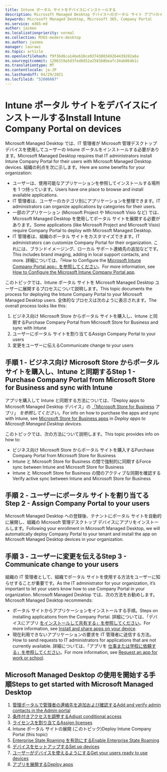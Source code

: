 ```yaml
---
title: Intune ポータル サイトをデバイスにインストールする
description: Microsoft Managed Desktop デバイスへのポータル サイト アプリのインストールに関する情報
keywords: Microsoft Managed Desktop, Microsoft 365, Company Portal
ms.service: m365-md
author: jaimeo
ms.localizationpriority: normal
ms.collection: M365-modern-desktop
ms.author: jaimeo
manager: laurawi
ms.topic: article
ms.openlocfilehash: f9f36d6ca14be610ce9374380349264439282a6a
ms.sourcegitcommit: 1206319a5d3fed8d52a2581b8beafc34ab064b1c
ms.translationtype: MT
ms.contentlocale: ja-JP
ms.lasthandoff: 04/29/2021
ms.locfileid: "52086687"
---
```

# <a name="install-intune-company-portal-on-devices"></a><span data-ttu-id="66b26-104">Intune ポータル サイトをデバイスにインストールする</span><span class="sxs-lookup"><span data-stu-id="66b26-104">Install Intune Company Portal on devices</span></span>

<span data-ttu-id="66b26-105">Microsoft Managed Desktop では、IT 管理者が Microsoft 管理デスクトップ デバイスを使用してユーザーの Intune ポータルをインストールする必要があります。</span><span class="sxs-lookup"><span data-stu-id="66b26-105">Microsoft Managed Desktop requires that IT administrators install Intune Company Portal for their users with Microsoft Managed Desktop devices.</span></span> <span data-ttu-id="66b26-106">組織の利点を次に示します。</span><span class="sxs-lookup"><span data-stu-id="66b26-106">Here are some benefits for your organization:</span></span>
- <span data-ttu-id="66b26-107">ユーザーは、使用可能なアプリケーションを参照してインストールする場所を 1 つ持っています。</span><span class="sxs-lookup"><span data-stu-id="66b26-107">Users have one place to browse and install available applications.</span></span> 
- <span data-ttu-id="66b26-108">IT 管理者は、ユーザーのカテゴリ別にアプリケーションを整理できます。</span><span class="sxs-lookup"><span data-stu-id="66b26-108">IT administrators can organize applications by categories for their users.</span></span>  
- <span data-ttu-id="66b26-109">一部のアプリケーション (Microsoft Project や Microsoft Visio など) では、Microsoft Managed Desktop を使用してポータル サイトを展開する必要があります。</span><span class="sxs-lookup"><span data-stu-id="66b26-109">Some applications (like Microsoft Project and Microsoft Visio) require Company Portal to deploy with Microsoft Managed Desktop.</span></span>
- <span data-ttu-id="66b26-110">IT 管理者は、組織のポータル サイトをカスタマイズできます。</span><span class="sxs-lookup"><span data-stu-id="66b26-110">IT administrators can customize Company Portal for their organization.</span></span> <span data-ttu-id="66b26-111">これには、ブランドイメージング、ローカル サポート連絡先の追加などです。</span><span class="sxs-lookup"><span data-stu-id="66b26-111">This includes brand imaging, adding in local support contacts, and more.</span></span> <span data-ttu-id="66b26-112">詳細については、「How to Configure the [Microsoft Intune Company Portal app」を参照してください](/intune/company-portal-app)。</span><span class="sxs-lookup"><span data-stu-id="66b26-112">For more information, see [How to Configure the Microsoft Intune Company Portal app](/intune/company-portal-app).</span></span>   

<span data-ttu-id="66b26-113">このトピックでは、Intune ポータル サイトを Microsoft Managed Desktop ユーザーに展開するプロセスについて説明します。</span><span class="sxs-lookup"><span data-stu-id="66b26-113">This topic documents the process for deploying the Intune Company Portal to your Microsoft Managed Desktop users.</span></span> <span data-ttu-id="66b26-114">全体的なプロセスは次のように表示されます。</span><span class="sxs-lookup"><span data-stu-id="66b26-114">The overall process looks like this:</span></span>
1. <span data-ttu-id="66b26-115">ビジネス向け Microsoft Store からポータル サイトを購入し、Intune と同期する</span><span class="sxs-lookup"><span data-stu-id="66b26-115">Purchase Company Portal from Microsoft Store for Business and sync with Intune</span></span>
2. <span data-ttu-id="66b26-116">ユーザーにポータル サイトを割り当てる</span><span class="sxs-lookup"><span data-stu-id="66b26-116">Assign Company Portal to your users</span></span>
3. <span data-ttu-id="66b26-117">変更をユーザーに伝える</span><span class="sxs-lookup"><span data-stu-id="66b26-117">Communicate change to your users</span></span>

## <a name="step-1---purchase-company-portal-from-microsoft-store-for-business-and-sync-with-intune"></a><span data-ttu-id="66b26-118">手順 1 - ビジネス向け Microsoft Store からポータル サイトを購入し、Intune と同期する</span><span class="sxs-lookup"><span data-stu-id="66b26-118">Step 1 - Purchase Company Portal from Microsoft Store for Business and sync with Intune</span></span>
<span data-ttu-id="66b26-119">アプリを購入して Intune と同期する方法については、「Deploy apps to Microsoft Managed Desktop デバイス」の [「Microsoft Store for Business](deploy-apps.md#msfb-apps) アプリ」 *を参照してください*。</span><span class="sxs-lookup"><span data-stu-id="66b26-119">For info on how to purchase the apps and sync with Intune, see [Microsoft Store for Business apps](deploy-apps.md#msfb-apps) in *Deploy apps to Microsoft Managed Desktop devices*.</span></span>

<span data-ttu-id="66b26-120">このトピックでは、次の方法について説明します。</span><span class="sxs-lookup"><span data-stu-id="66b26-120">This topic provides info on how to:</span></span> 
- <span data-ttu-id="66b26-121">ビジネス向け Microsoft Store からポータル サイトを購入する</span><span class="sxs-lookup"><span data-stu-id="66b26-121">Purchase Company Portal from Microsoft Store for Business</span></span> 
- <span data-ttu-id="66b26-122">Intune と Microsoft Store for Business の間で強制的に同期する</span><span class="sxs-lookup"><span data-stu-id="66b26-122">Force sync between Intune and Microsoft Store for Business</span></span>
- <span data-ttu-id="66b26-123">Intune と Microsoft Store for Business の間のアクティブな同期を確認する</span><span class="sxs-lookup"><span data-stu-id="66b26-123">Verify active sync between Intune and Microsoft Store for Business</span></span> 

## <a name="step-2---assign-company-portal-to-your-users"></a><span data-ttu-id="66b26-124">手順 2 - ユーザーにポータル サイトを割り当てる</span><span class="sxs-lookup"><span data-stu-id="66b26-124">Step 2 - Assign Company Portal to your users</span></span>
<span data-ttu-id="66b26-125">Microsoft Managed Desktop への登録後、テナントにポータル サイトを自動的に展開し、組織の Microsoft 管理デスクトップ デバイスにアプリをインストールします。</span><span class="sxs-lookup"><span data-stu-id="66b26-125">Following your enrollment in Microsoft Managed Desktop, we will automatically deploy Company Portal to your tenant and install the app on Microsoft Managed Desktop devices in your organization.</span></span>

## <a name="step-3---communicate-change-to-your-users"></a><span data-ttu-id="66b26-126">手順 3 - ユーザーに変更を伝える</span><span class="sxs-lookup"><span data-stu-id="66b26-126">Step 3 - Communicate change to your users</span></span>
<span data-ttu-id="66b26-127">組織の IT 管理者として、組織でポータル サイトを使用する方法をユーザーに知らせすることが重要です。</span><span class="sxs-lookup"><span data-stu-id="66b26-127">As the IT administrator for your organization, it’s important to let your users know how to use Company Portal in your organization.</span></span> <span data-ttu-id="66b26-128">Microsoft Managed Desktop では、次の方法をお勧めします。</span><span class="sxs-lookup"><span data-stu-id="66b26-128">Microsoft Managed Desktop recommends:</span></span>
- <span data-ttu-id="66b26-129">ポータル サイトからアプリケーションをインストールする手順。</span><span class="sxs-lookup"><span data-stu-id="66b26-129">Steps on installing applications from the Company Portal.</span></span> <span data-ttu-id="66b26-130">詳細については、「デバイスにアプリ [をインストールして共有する」を参照してください](/intune-user-help/install-apps-cpapp-windows)。</span><span class="sxs-lookup"><span data-stu-id="66b26-130">For more information, see [Install and share apps on your device](/intune-user-help/install-apps-cpapp-windows).</span></span>
- <span data-ttu-id="66b26-131">現在利用できないアプリケーションの要求を IT 管理者に送信する方法。</span><span class="sxs-lookup"><span data-stu-id="66b26-131">How to send requests to IT administrators for applications that are not currently available.</span></span> <span data-ttu-id="66b26-132">詳細については、「アプリを [仕事または学校に依頼する」を参照してください](/intune-user-help/install-apps-cpapp-windows#request-an-app-for-work-or-school)。</span><span class="sxs-lookup"><span data-stu-id="66b26-132">For more information, see [Request an app for work or school](/intune-user-help/install-apps-cpapp-windows#request-an-app-for-work-or-school).</span></span>  

## <a name="steps-to-get-started-with-microsoft-managed-desktop"></a><span data-ttu-id="66b26-133">Microsoft Managed Desktop の使用を開始する手順</span><span class="sxs-lookup"><span data-stu-id="66b26-133">Steps to get started with Microsoft Managed Desktop</span></span>

1. [<span data-ttu-id="66b26-134">管理ポータルで管理者の連絡先を追加および確認する</span><span class="sxs-lookup"><span data-stu-id="66b26-134">Add and verify admin contacts in the Admin portal</span></span>](add-admin-contacts.md)
2. [<span data-ttu-id="66b26-135">条件付きアクセスを調整する</span><span class="sxs-lookup"><span data-stu-id="66b26-135">Adjust conditional access</span></span>](conditional-access.md)
3. [<span data-ttu-id="66b26-136">ライセンスを割り当てる</span><span class="sxs-lookup"><span data-stu-id="66b26-136">Assign licenses</span></span>](assign-licenses.md)
4. <span data-ttu-id="66b26-137">Intune ポータル サイトの展開 (このトピック)</span><span class="sxs-lookup"><span data-stu-id="66b26-137">Deploy Intune Company Portal (this topic)</span></span>
5. [<span data-ttu-id="66b26-138">Enterprise State Roaming を有効にする</span><span class="sxs-lookup"><span data-stu-id="66b26-138">Enable Enterprise State Roaming</span></span>](enterprise-state-roaming.md)
6. [<span data-ttu-id="66b26-139">デバイスをセットアップする</span><span class="sxs-lookup"><span data-stu-id="66b26-139">Set up devices</span></span>](set-up-devices.md)
7. [<span data-ttu-id="66b26-140">ユーザーがデバイスを使えるようにする</span><span class="sxs-lookup"><span data-stu-id="66b26-140">Get your users ready to use devices</span></span>](get-started-devices.md)
8. [<span data-ttu-id="66b26-141">アプリを展開する</span><span class="sxs-lookup"><span data-stu-id="66b26-141">Deploy apps</span></span>](deploy-apps.md)
